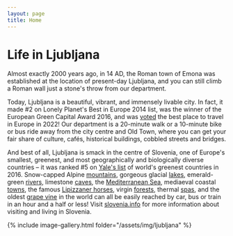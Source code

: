 ```yaml
---
layout: page
title: Home
---
```


# Life in Ljubljana

Almost exactly 2000 years ago, in 14 AD, the Roman town of Emona was established at the location of present-day Ljubljana, and you can still climb a Roman wall just a stone's throw from our department.

Today, Ljubljana is a beautiful, vibrant, and immensely livable city. In fact, it made #2 on Lonely Planet's Best in Europe 2014 list, was the winner of the European Green Capital Award 2016, and was [voted](https://www.europeanbestdestinations.com/european-best-destinations-2022/) the best place to travel in Europe in 2022! Our department is a 20-minute walk or a 10-minute bike or bus ride away from the city centre and Old Town, where you can get your fair share of culture, cafés, historical buildings, cobbled streets and bridges.

And best of all, Ljubljana is smack in the centre of Slovenia, one of Europe's smallest, greenest, and most geographically and biologically diverse countries – it was ranked #5 on [Yale's list](http://www.businessinsider.com/most-environmentally-friendly-countries-2016-3) of world's greenest countries in 2016. Snow-capped Alpine [mountains](https://en.wikipedia.org/wiki/Triglav), gorgeous glacial [lakes](https://en.wikipedia.org/wiki/Lake_Bohinj), emerald-green [rivers](https://en.wikipedia.org/wiki/So%C4%8Da), limestone [caves](https://en.wikipedia.org/wiki/Postojna_Cave), the [Mediterranean Sea](https://en.wikipedia.org/wiki/Slovene_Istria), mediaeval coastal [towns](https://en.wikipedia.org/wiki/Piran), the famous [Lipizzaner horses](https://en.wikipedia.org/wiki/Lipica,_Se%C5%BEana), virgin [forests](https://www.google.com/search?q=virgin+forests+slovenia&tbm=isch), thermal [spas](https://en.wikipedia.org/wiki/Spa_town#Slovenia), and the oldest [grape vine](https://en.wikipedia.org/wiki/Old_vine#Old_vines_around_the_globe) in the world can all be easily reached by car, bus or train in an hour and a half or less! Visit [slovenia.info](http://www.slovenia.info/?lng=2) for more information about visiting and living in Slovenia.

{% include image-gallery.html folder="/assets/img/ljubljana" %}